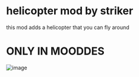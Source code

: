 # helicopter mod by striker
this mod adds a helicopter that you can fly around

# ONLY IN MOODDES

![image](https://github.com/Striker-67/helicopter/assets/86896895/649c504f-e907-434e-9d15-87d6fe05738d)

